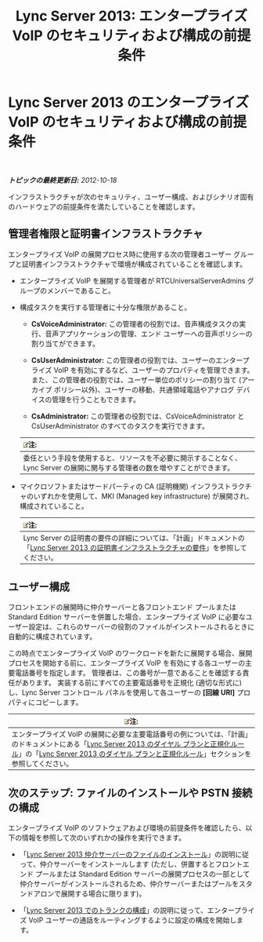 ﻿---
title: 'Lync Server 2013: エンタープライズ VoIP のセキュリティおよび構成の前提条件'
TOCTitle: エンタープライズ VoIP のセキュリティおよび構成の前提条件
ms:assetid: 15354abe-733e-466b-bcd4-a6cfbf58caf8
ms:mtpsurl: https://technet.microsoft.com/ja-jp/library/Gg398221(v=OCS.15)
ms:contentKeyID: 48271360
ms.date: 05/19/2016
mtps_version: v=OCS.15
ms.translationtype: HT
---

# Lync Server 2013 のエンタープライズ VoIP のセキュリティおよび構成の前提条件

 

_**トピックの最終更新日:** 2012-10-18_

インフラストラクチャが次のセキュリティ、ユーザー構成、およびシナリオ固有のハードウェアの前提条件を満たしていることを確認します。

## 管理者権限と証明書インフラストラクチャ

エンタープライズ VoIP の展開プロセス時に使用する次の管理者ユーザー グループと証明書インフラストラクチャで環境が構成されていることを確認します。

  - エンタープライズ VoIP を展開する管理者が RTCUniversalServerAdmins グループのメンバーであること。

  - 構成タスクを実行する管理者に十分な権限があること。
    
      - **CsVoiceAdministrator:** この管理者の役割では、音声構成タスクの実行、音声アプリケーションの管理、エンド ユーザーへの音声ポリシーの割り当てができます。
    
      - **CsUserAdministrator:** この管理者の役割では、ユーザーのエンタープライズ VoIP を有効にするなど、ユーザーのプロパティを管理できます。 また、この管理者の役割では、ユーザー単位のポリシーの割り当て (アーカイブ ポリシー以外)、ユーザーの移動、共通領域電話やアナログ デバイスの管理を行うこともできます。
    
      - **CsAdministrator:** この管理者の役割では、CsVoiceAdministrator と CsUserAdministrator のすべてのタスクを実行できます。
    
    <table>
    <thead>
    <tr class="header">
    <th><img src="images/Gg412781.note(OCS.15).gif" title="note" alt="note" />注:</th>
    </tr>
    </thead>
    <tbody>
    <tr class="odd">
    <td>委任という手段を使用すると、リソースを不必要に開示することなく、Lync Server の展開に関与する管理者の数を増やすことができます。</td>
    </tr>
    </tbody>
    </table>


  - マイクロソフトまたはサードパーティの CA (証明機関) インフラストラクチャのいずれかを使用して、MKI (Managed key infrastructure) が展開され、構成されていること。
    
    <table>
    <thead>
    <tr class="header">
    <th><img src="images/Gg412781.note(OCS.15).gif" title="note" alt="note" />注:</th>
    </tr>
    </thead>
    <tbody>
    <tr class="odd">
    <td>Lync Server の証明書の要件の詳細については、「計画」ドキュメントの「<a href="lync-server-2013-certificate-infrastructure-requirements.md">Lync Server 2013 の証明書インフラストラクチャの要件</a>」を参照してください。</td>
    </tr>
    </tbody>
    </table>


## ユーザー構成

フロントエンドの展開時に仲介サーバーと各フロントエンド プールまたは Standard Edition サーバーを併置した場合、エンタープライズ VoIP に必要なユーザー設定は、これらのサーバーの役割のファイルがインストールされるときに自動的に構成されています。

この時点でエンタープライズ VoIP のワークロードを新たに展開する場合、展開プロセスを開始する前に、エンタープライズ VoIP を有効にする各ユーザーの主要電話番号を指定します。 管理者は、この番号が一意であることを確認する責任があります。 実装する前にすべての主要電話番号を正規化 (適切な形式に) し、Lync Server コントロール パネルを使用して各ユーザーの **\[回線 URI\]** プロパティにコピーします。

<table>
<thead>
<tr class="header">
<th><img src="images/Gg412781.note(OCS.15).gif" title="note" alt="note" />注:</th>
</tr>
</thead>
<tbody>
<tr class="odd">
<td>エンタープライズ VoIP の展開に必要な主要電話番号の例については、「計画」のドキュメントにある「<a href="lync-server-2013-dial-plans-and-normalization-rules.md">Lync Server 2013 のダイヤル プランと正規化ルール</a>」の「<a href="lync-server-2013-dial-plans-and-normalization-rules.md">Lync Server 2013 のダイヤル プランと正規化ルール</a>」セクションを参照してください。</td>
</tr>
</tbody>
</table>


## 次のステップ: ファイルのインストールや PSTN 接続の構成

エンタープライズ VoIP のソフトウェアおよび環境の前提条件を確認したら、以下の情報を参照して次のいずれかの操作を実行できます。

  - 「[Lync Server 2013 仲介サーバーのファイルのインストール](lync-server-2013-install-the-files-for-mediation-server.md)」の説明に従って、仲介サーバーをインストールします (ただし、併置するとフロントエンド プールまたは Standard Edition サーバーの展開プロセスの一部として仲介サーバーがインストールされるため、仲介サーバーまたはプールをスタンドアロンで展開する場合に限ります)。

  - 「[Lync Server 2013 でのトランクの構成](lync-server-2013-configuring-trunks.md)」の説明に従って、エンタープライズ VoIP ユーザーの通話をルーティングするように設定の構成を開始します。

